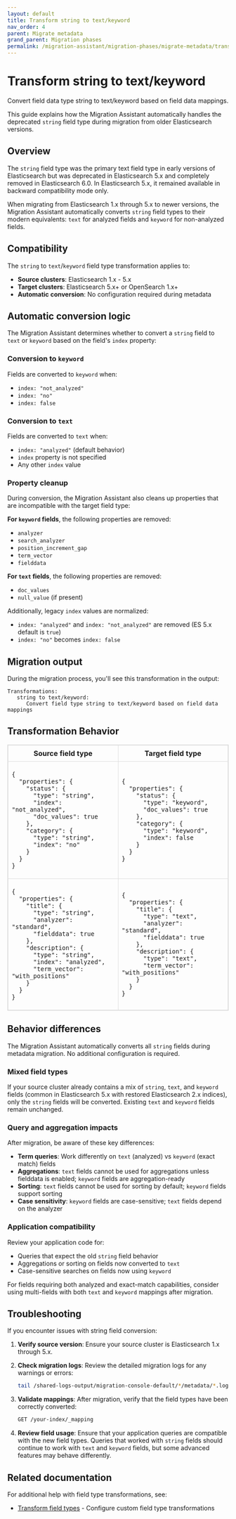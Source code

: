 ```yaml
---
layout: default
title: Transform string to text/keyword
nav_order: 4
parent: Migrate metadata
grand_parent: Migration phases
permalink: /migration-assistant/migration-phases/migrate-metadata/transform-string-text-keyword/
---
```


# Transform string to text/keyword

Convert field data type string to text/keyword based on field data mappings.

This guide explains how the Migration Assistant automatically handles the deprecated `string` field type during migration from older Elasticsearch versions.

## Overview

The `string` field type was the primary text field type in early versions of Elasticsearch but was deprecated in Elasticsearch 5.x and completely removed in Elasticsearch 6.0. In Elasticsearch 5.x, it remained available in backward compatibility mode only.

When migrating from Elasticsearch 1.x through 5.x to newer versions, the Migration Assistant automatically converts `string` field types to their modern equivalents: `text` for analyzed fields and `keyword` for non-analyzed fields.

## Compatibility

The `string` to `text`/`keyword` field type transformation applies to:
- **Source clusters**: Elasticsearch 1.x - 5.x
- **Target clusters**: Elasticsearch 5.x+ or OpenSearch 1.x+
- **Automatic conversion**: No configuration required during metadata

## Automatic conversion logic

The Migration Assistant determines whether to convert a `string` field to `text` or `keyword` based on the field's `index` property:

### Conversion to `keyword`
Fields are converted to `keyword` when:
- `index: "not_analyzed"`
- `index: "no"`
- `index: false`

### Conversion to `text`
Fields are converted to `text` when:
- `index: "analyzed"` (default behavior)
- `index` property is not specified
- Any other `index` value

### Property cleanup

During conversion, the Migration Assistant also cleans up properties that are incompatible with the target field type:

**For `keyword` fields**, the following properties are removed:
- `analyzer`
- `search_analyzer`
- `position_increment_gap`
- `term_vector`
- `fielddata`

**For `text` fields**, the following properties are removed:
- `doc_values`
- `null_value` (if present)

Additionally, legacy `index` values are normalized:
- `index: "analyzed"` and `index: "not_analyzed"` are removed (ES 5.x default is `true`)
- `index: "no"` becomes `index: false`

## Migration output

During the migration process, you'll see this transformation in the output:

```
Transformations:
   string to text/keyword:
      Convert field type string to text/keyword based on field data mappings
```

## Transformation Behavior

<table style="border-collapse: collapse; border: 1px solid #ddd;">
  <thead>
    <tr>
      <th style="border: 1px solid #ddd; padding: 8px;">Source field type</th>
      <th style="border: 1px solid #ddd; padding: 8px;">Target field type</th>
    </tr>
  </thead>
  <tbody>
    <tr>
      <td style="border: 1px solid #ddd; padding: 8px;">
        <pre><code>{
  "properties": {
    "status": {
      "type": "string",
      "index": "not_analyzed",
      "doc_values": true
    },
    "category": {
      "type": "string",
      "index": "no"
    }
  }
}</code></pre>
      </td>
      <td style="border: 1px solid #ddd; padding: 8px;">
        <pre><code>{
  "properties": {
    "status": {
      "type": "keyword",
      "doc_values": true
    },
    "category": {
      "type": "keyword",
      "index": false
    }
  }
}</code></pre>
      </td>
    </tr>
    <tr>
      <td style="border: 1px solid #ddd; padding: 8px;">
        <pre><code>{
  "properties": {
    "title": {
      "type": "string",
      "analyzer": "standard",
      "fielddata": true
    },
    "description": {
      "type": "string",
      "index": "analyzed",
      "term_vector": "with_positions"
    }
  }
}</code></pre>
      </td>
      <td style="border: 1px solid #ddd; padding: 8px;">
        <pre><code>{
  "properties": {
    "title": {
      "type": "text",
      "analyzer": "standard",
      "fielddata": true
    },
    "description": {
      "type": "text",
      "term_vector": "with_positions"
    }
  }
}</code></pre>
      </td>
    </tr>
  </tbody>
</table>

## Behavior differences

The Migration Assistant automatically converts all `string` fields during metadata migration. No additional configuration is required.

### Mixed field types

If your source cluster already contains a mix of `string`, `text`, and `keyword` fields (common in Elasticsearch 5.x with restored Elasticsearch 2.x indices), only the `string` fields will be converted. Existing `text` and `keyword` fields remain unchanged.

### Query and aggregation impacts

After migration, be aware of these key differences:

- **Term queries**: Work differently on `text` (analyzed) vs `keyword` (exact match) fields
- **Aggregations**: `text` fields cannot be used for aggregations unless fielddata is enabled; `keyword` fields are aggregation-ready
- **Sorting**: `text` fields cannot be used for sorting by default; `keyword` fields support sorting
- **Case sensitivity**: `keyword` fields are case-sensitive; `text` fields depend on the analyzer

### Application compatibility

Review your application code for:
- Queries that expect the old `string` field behavior
- Aggregations or sorting on fields now converted to `text`
- Case-sensitive searches on fields now using `keyword`

For fields requiring both analyzed and exact-match capabilities, consider using multi-fields with both `text` and `keyword` mappings after migration.

## Troubleshooting

If you encounter issues with string field conversion:

1. **Verify source version**: Ensure your source cluster is Elasticsearch 1.x through 5.x.

2. **Check migration logs**: Review the detailed migration logs for any warnings or errors:
   ```bash
   tail /shared-logs-output/migration-console-default/*/metadata/*.log
   ```

3. **Validate mappings**: After migration, verify that the field types have been correctly converted:
   ```bash
   GET /your-index/_mapping
   ```

4. **Review field usage**: Ensure that your application queries are compatible with the new field types. Queries that worked with `string` fields should continue to work with `text` and `keyword` fields, but some advanced features may behave differently.

## Related documentation

For additional help with field type transformations, see:
- [Transform field types]({{site.url}}{{site.baseurl}}/migration-assistant/migration-phases/migrate-metadata/handling-field-type-breaking-changes/) - Configure custom field type transformations
